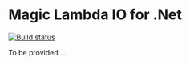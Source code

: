 
# Magic Lambda IO for .Net

[![Build status](https://travis-ci.org/polterguy/magic.lambda.io.svg?master)](https://travis-ci.org/polterguy/magic.lambda.io)

To be provided ...
